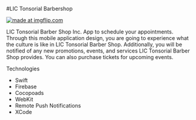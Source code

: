 
#LIC Tonsorial Barbershop


<a href="https://imgflip.com/gif/3ot037"><img src="https://i.imgflip.com/3ot037.gif" title="made at imgflip.com"/></a>

<p>LIC Tonsorial Barber Shop Inc. App to schedule your appointments. Through this mobile application design, you are going to experience what the culture is like in LIC Tonsorial Barber Shop. Additionally, you will be notified of any new promotions, events, and services LIC Tonsorial Barber Shop provides. You can also purchase tickets for upcoming events.<p>

<p>Technologies</p>
<ul>
  <li>Swift</li>
  <li>Firebase</li>
  <li>Cocopoads</li>
  <li>WebKit</li>
  <li>Remote Push Notifications</li>
  <li>XCode</li>
</ul>

